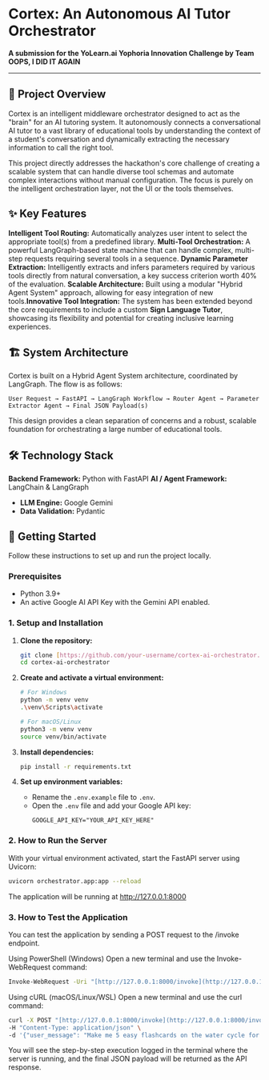 # Cortex: An Autonomous AI Tutor Orchestrator

**A submission for the YoLearn.ai Yophoria Innovation Challenge by Team OOPS, I DID IT AGAIN**

---

## 📖 Project Overview

Cortex is an intelligent middleware orchestrator designed to act as the "brain" for an AI tutoring system. It autonomously connects a conversational AI tutor to a vast library of educational tools by understanding the context of a student's conversation and dynamically extracting the necessary information to call the right tool.

This project directly addresses the hackathon's core challenge of creating a scalable system that can handle diverse tool schemas and automate complex interactions without manual configuration. The focus is purely on the intelligent orchestration layer, not the UI or the tools themselves.

## ✨ Key Features

**Intelligent Tool Routing:** Automatically analyzes user intent to select the appropriate tool(s) from a predefined library.
**Multi-Tool Orchestration:** A powerful LangGraph-based state machine that can handle complex, multi-step requests requiring several tools in a sequence.
**Dynamic Parameter Extraction:** Intelligently extracts and infers parameters required by various tools directly from natural conversation, a key success criterion worth 40% of the evaluation.
**Scalable Architecture:** Built using a modular "Hybrid Agent System" approach, allowing for easy integration of new tools.**Innovative Tool Integration:** The system has been extended beyond the core requirements to include a custom **Sign Language Tutor**, showcasing its flexibility and potential for creating inclusive learning experiences.

## 🏗️ System Architecture

Cortex is built on a Hybrid Agent System architecture, coordinated by LangGraph. The flow is as follows:

`User Request → FastAPI → LangGraph Workflow → Router Agent → Parameter Extractor Agent → Final JSON Payload(s)`

This design provides a clean separation of concerns and a robust, scalable foundation for orchestrating a large number of educational tools.

## 🛠️ Technology Stack

**Backend Framework:** Python with FastAPI
**AI / Agent Framework:** LangChain & LangGraph
* **LLM Engine:** Google Gemini
* **Data Validation:** Pydantic

## 🚀 Getting Started

Follow these instructions to set up and run the project locally.

### Prerequisites

* Python 3.9+
* An active Google AI API Key with the Gemini API enabled.

### 1. Setup and Installation

1.  **Clone the repository:**
    ```bash
    git clone [https://github.com/your-username/cortex-ai-orchestrator.git](https://github.com/your-username/cortex-ai-orchestrator.git)
    cd cortex-ai-orchestrator
    ```

2.  **Create and activate a virtual environment:**
    ```bash
    # For Windows
    python -m venv venv
    .\venv\Scripts\activate

    # For macOS/Linux
    python3 -m venv venv
    source venv/bin/activate
    ```

3.  **Install dependencies:**
    ```bash
    pip install -r requirements.txt
    ```

4.  **Set up environment variables:**
    * Rename the `.env.example` file to `.env`.
    * Open the `.env` file and add your Google API key:
        ```
        GOOGLE_API_KEY="YOUR_API_KEY_HERE"
        ```

### 2. How to Run the Server

With your virtual environment activated, start the FastAPI server using Uvicorn:

```bash
uvicorn orchestrator.app:app --reload
```
The application will be running at http://127.0.0.1:8000

### 3. How to Test the Application
You can test the application by sending a POST request to the /invoke endpoint.

Using PowerShell (Windows)
Open a new terminal and use the Invoke-WebRequest command:

```bash
Invoke-WebRequest -Uri "[http://127.0.0.1:8000/invoke](http://127.0.0.1:8000/invoke)" -Method POST -Headers @{ "Content-Type" = "application/json" } -Body '{"user_message": "Make me 5 easy flashcards on the water cycle for my science class."}'
```
Using cURL (macOS/Linux/WSL)
Open a new terminal and use the curl command:

```Bash
curl -X POST "[http://127.0.0.1:8000/invoke](http://127.0.0.1:8000/invoke)" \
-H "Content-Type: application/json" \
-d '{"user_message": "Make me 5 easy flashcards on the water cycle for my science class."}'
```
You will see the step-by-step execution logged in the terminal where the server is running, and the final JSON payload will be returned as the API response.
